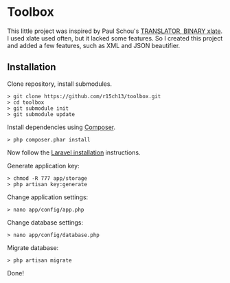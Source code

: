 # Toolbox

This little project was inspired by Paul Schou's [TRANSLATOR, BINARY xlate](http://home.paulschou.net/tools/xlate/).
I used xlate used often, but it lacked some features. So I created this project and added a few features, such as XML and JSON beautifier.

## Installation

Clone repository, install submodules.
```
> git clone https://github.com/r15ch13/toolbox.git
> cd toolbox
> git submodule init
> git submodule update
```
Install dependencies using [Composer](http://getcomposer.org/).
```
> php composer.phar install
```

Now follow the [Laravel installation](http://laravel.com/docs/installation) instructions.

Generate application key:
```
> chmod -R 777 app/storage
> php artisan key:generate
```
Change application settings:
```
> nano app/config/app.php
```
Change database settings:
```
> nano app/config/database.php
```
Migrate database:
```
> php artisan migrate
```

Done!
